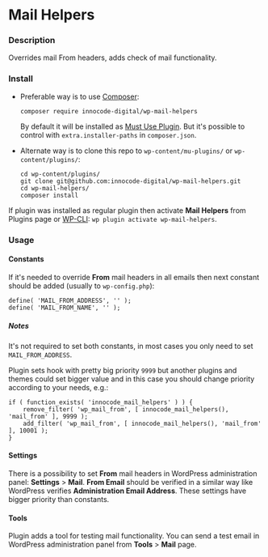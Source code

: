 # Mail Helpers

### Description

Overrides mail From headers, adds check of mail functionality.

### Install

- Preferable way is to use [Composer](https://getcomposer.org/):

    ````
    composer require innocode-digital/wp-mail-helpers
    ````

    By default it will be installed as [Must Use Plugin](https://codex.wordpress.org/Must_Use_Plugins).
    But it's possible to control with `extra.installer-paths` in `composer.json`.

- Alternate way is to clone this repo to `wp-content/mu-plugins/` or `wp-content/plugins/`:

    ````
    cd wp-content/plugins/
    git clone git@github.com:innocode-digital/wp-mail-helpers.git
    cd wp-mail-helpers/
    composer install
    ````

If plugin was installed as regular plugin then activate **Mail Helpers** from Plugins page 
or [WP-CLI](https://make.wordpress.org/cli/handbook/): `wp plugin activate wp-mail-helpers`.

### Usage

#### Constants

If it's needed to override **From** mail headers in all emails then next constant should be
added (usually to `wp-config.php`):

````
define( 'MAIL_FROM_ADDRESS', '' );
define( 'MAIL_FROM_NAME', '' );
````

##### Notes

It's not required to set both constants, in most cases you only need to set `MAIL_FROM_ADDRESS`.

Plugin sets hook with pretty big priority `9999` but another plugins and themes could set 
bigger value and in this case you should change priority according to your needs, e.g.:

```
if ( function_exists( 'innocode_mail_helpers' ) ) {
    remove_filter( 'wp_mail_from', [ innocode_mail_helpers(), 'mail_from' ], 9999 );
    add_filter( 'wp_mail_from', [ innocode_mail_helpers(), 'mail_from' ], 10001 );
}
```

#### Settings

There is a possibility to set **From** mail headers in WordPress administration panel:
**Settings** > **Mail**. **From Email** should be verified in a similar way like WordPress
verifies **Administration Email Address**. These settings have bigger priority than constants.

#### Tools

Plugin adds a tool for testing mail functionality. You can send a test email in WordPress
administration panel from **Tools** > **Mail** page.
